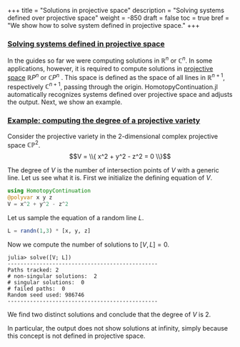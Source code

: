 +++
title = "Solutions in projective space"
description = "Solving systems defined over projective space"
weight = -850
draft = false
toc = true
bref = "We show how to solve system defined in projective space."
+++

<h3 class="section-head" id="intro1"><a href="#intro1">Solving systems defined in projective space</a></h3>

In the guides so far we were computing solutions in $\mathbb{R}^n$ or $\mathbb{C}^n$. In some applications, however, it is required to compute solutions in [projective space](https://en.wikipedia.org/wiki/Projective_space) $\mathbb{R}P^n$ or $\mathbb{C}P^n$ . This space is defined as the space of all lines in $\mathbb{R}^{n+1}$, respectively $\mathbb{C}^{n+1}$, passing through the origin. HomotopyContinuation.jl automatically recognizes systems defined over projective space and adjusts the output. Next, we show an example.

<h3 class="section-head" id="h-degree"><a href="#h-degree">Example: computing the degree of a projective variety</a></h3>

Consider the projective variety in the 2-dimensional complex projective space $\mathbb{CP}^2$.
$$V = \\{ x^2 + y^2 - z^2 = 0 \\}$$

The degree of $V$ is the number of intersection points of $V$ with a generic line.
Let us see what it is. First we initialize the defining equation of $V$.
```julia
using HomotopyContinuation
@polyvar x y z
V = x^2 + y^2 - z^2
```
Let us sample the equation of a random line $L$.
```julia
L = randn(1,3) * [x, y, z]
```
Now we compute the number of solutions to $[V, L]=0$.
```julia-repl
julia> solve([V; L])
-----------------------------------------------
Paths tracked: 2
# non-singular solutions:  2
# singular solutions:  0
# failed paths:  0
Random seed used: 986746
-----------------------------------------------
```
We find two distinct solutions and conclude that the degree of $V$ is 2.

In particular, the output does not show solutions at infinity, simply because this concept is not defined in projective space.
